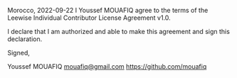 Morocco, 2022-09-22 
I Youssef MOUAFIQ agree to the terms of the Leewise Individual Contributor License Agreement v1.0.

I declare that I am authorized and able to make this agreement and sign this declaration.

Signed,

Youssef MOUAFIQ mouafiq@gmail.com https://github.com/mouafiq
